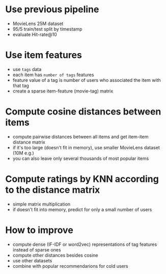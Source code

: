 # Use previous pipeline

* MovieLens 25M dataset
* 95/5 train/test split by timestamp
* evaluate Hit-rate@10

# Use item features

* use ``tags`` data
* each item has ``number of tags`` features
* feature value of a tag is number of users who associated the item with that tag
* create a sparse item-feature (movie-tag) matrix

# Compute cosine distances between items

* compute pairwise distances between all items and get item-item distance matrix
* if it's too large (doesn't fit in memory), use smaller MovieLens dataset (10M e.g.)
* you can also leave only several thousands of most popular items

# Compute ratings by KNN according to the distance matrix

* simple matrix multiplication
* if doesn't fit into memory, predict for only a small number of users

# How to improve

* compute dense (IF-IDF or word2vec) representations of tag features instead of sparse ones
* compute other distances besides cosine
* use other datasets
* combine with popular recommendarions for cold users
